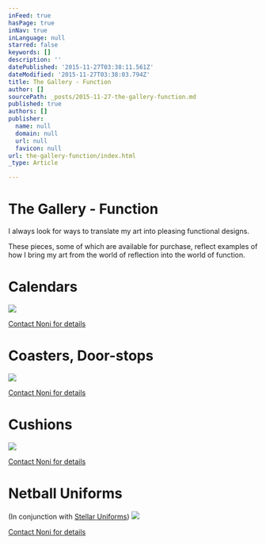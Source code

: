 ```yaml
---
inFeed: true
hasPage: true
inNav: true
inLanguage: null
starred: false
keywords: []
description: ''
datePublished: '2015-11-27T03:38:11.561Z'
dateModified: '2015-11-27T03:38:03.794Z'
title: The Gallery - Function
author: []
sourcePath: _posts/2015-11-27-the-gallery-function.md
published: true
authors: []
publisher:
  name: null
  domain: null
  url: null
  favicon: null
url: the-gallery-function/index.html
_type: Article

---
```

# The Gallery - Function

I always look for ways to translate my art into pleasing functional designs.

These pieces, some of which are available for purchase, reflect examples of how I bring my art from the world of reflection into the world of function.

# Calendars
![](https://the-grid-user-content.s3-us-west-2.amazonaws.com/28aeb5b8-2c17-496e-946c-bfde9cc7fc4a.jpg)

[Contact Noni for details][0]

# Coasters, Door-stops
![](https://the-grid-user-content.s3-us-west-2.amazonaws.com/b53c9ea1-d573-41fc-919d-0f61bb7f70c5.jpg)

[Contact Noni for details][1]

# Cushions
![](https://the-grid-user-content.s3-us-west-2.amazonaws.com/e080115e-cacf-41f7-8578-b50c06773bf8.jpg)

[Contact Noni for details][1]

# Netball Uniforms

(In conjunction with [Stellar Uniforms][2])
![](https://the-grid-user-content.s3-us-west-2.amazonaws.com/49160386-bd47-462d-84a4-4c17947eedce.jpg)

[Contact Noni for details][1]

[0]: noni_artanddesign@hotmail.com
[1]: https://app.thegrid.io/posts/4bdd4f32-b931-4bb2-ba75-c46432fb3459/noni_artanddesign@hotmail.com
[2]: http://www.stellaruniforms.com/